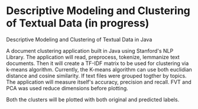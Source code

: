 # Descriptive Modeling and Clustering of Textual Data (in progress)
Descriptive Modeling and Clustering of Textual Data in Java

A document clustering application built in Java using Stanford's NLP Library.
The application will read, preprocess, tokenize, lemmanize text documents.
Then it will create a TF-IDF matrix to be used for clustering via k-means algorithm.
Currently, the K-means algorithm can use both euclidian distance and cosine similarity. 
If text files were grouped togther by topics. The application will measure itself's accuracy, precision and recall.
FVT and PCA was used reduce dimensions before plotting.

Both the clusters will be plotted with both original and predicted labels.


